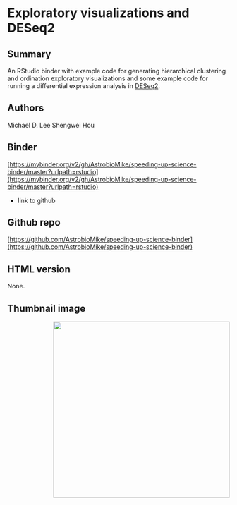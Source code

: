 #  Exploratory visualizations and DESeq2

## Summary
An RStudio binder with example code for generating hierarchical clustering and ordination exploratory visualizations and some example code for running a differential expression analysis in [DESeq2](https://bioconductor.org/packages/release/bioc/html/DESeq2.html). 

## Authors
Michael D. Lee
Shengwei Hou

## Binder
[https://mybinder.org/v2/gh/AstrobioMike/speeding-up-science-binder/master?urlpath=rstudio](https://mybinder.org/v2/gh/AstrobioMike/speeding-up-science-binder/master?urlpath=rstudio)
- link to github

## Github repo
[https://github.com/AstrobioMike/speeding-up-science-binder](https://github.com/AstrobioMike/speeding-up-science-binder)

## HTML version
None.

## Thumbnail image
<img align="right" width="400" src="https://github.com/AstrobioMike/AstrobioMike.github.io/blob/master/images/GToTree-logo-1200px.png">

